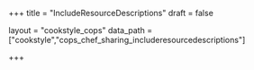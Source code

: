+++
title = "IncludeResourceDescriptions"
draft = false

layout = "cookstyle_cops"
data_path = ["cookstyle","cops_chef_sharing_includeresourcedescriptions"]

+++

<!-- The content of this page is automatically generated from the
cops_chef_sharing_includeresourcedescriptions.yml file in github.com/chef/cookstyle/blob/master/docs-chef-io/data/cookstyle/. -->
